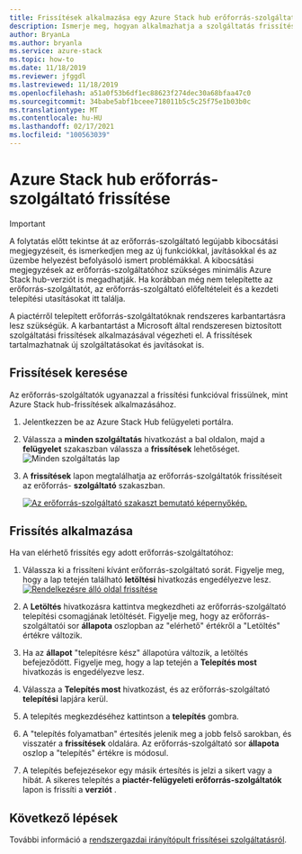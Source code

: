 ```yaml
---
title: Frissítések alkalmazása egy Azure Stack hub erőforrás-szolgáltatón
description: Ismerje meg, hogyan alkalmazhatja a szolgáltatás frissítését Azure Stack hub erőforrás-szolgáltatóján.
author: BryanLa
ms.author: bryanla
ms.service: azure-stack
ms.topic: how-to
ms.date: 11/18/2019
ms.reviewer: jfggdl
ms.lastreviewed: 11/18/2019
ms.openlocfilehash: a51a0f53b6df1ec88623f274dec30a68bfaa47c0
ms.sourcegitcommit: 34babe5abf1bceee718011b5c5c25f75e1b03b0c
ms.translationtype: MT
ms.contentlocale: hu-HU
ms.lasthandoff: 02/17/2021
ms.locfileid: "100563039"
---
```

# <a name="how-to-update-an-azure-stack-hub-resource-provider"></a>Azure Stack hub erőforrás-szolgáltató frissítése

> [!IMPORTANT]
> A folytatás előtt tekintse át az erőforrás-szolgáltató legújabb kibocsátási megjegyzéseit, és ismerkedjen meg az új funkciókkal, javításokkal és az üzembe helyezést befolyásoló ismert problémákkal. A kibocsátási megjegyzések az erőforrás-szolgáltatóhoz szükséges minimális Azure Stack hub-verziót is megadhatják. Ha korábban még nem telepítette az erőforrás-szolgáltatót, az erőforrás-szolgáltató előfeltételeit és a kezdeti telepítési utasításokat itt találja.

A piactérről telepített erőforrás-szolgáltatóknak rendszeres karbantartásra lesz szükségük. A karbantartást a Microsoft által rendszeresen biztosított szolgáltatási frissítések alkalmazásával végezheti el. A frissítések tartalmazhatnak új szolgáltatásokat és javításokat is.  

## <a name="check-for-updates"></a>Frissítések keresése

Az erőforrás-szolgáltatók ugyanazzal a frissítési funkcióval frissülnek, mint Azure Stack hub-frissítések alkalmazásához.

1. Jelentkezzen be az Azure Stack Hub felügyeleti portálra.
2. Válassza a **minden szolgáltatás** hivatkozást a bal oldalon, majd a **felügyelet** szakaszban válassza a **frissítések** lehetőséget.
   ![Minden szolgáltatás lap](media/resource-provider-apply-updates/1-all-services.png)

3. A **frissítések** lapon megtalálhatja az erőforrás-szolgáltatók frissítéseit az erőforrás- **szolgáltató** szakaszban.

   [![Az erőforrás-szolgáltató szakaszt bemutató képernyőkép.](media/resource-provider-apply-updates/3-update-available.png)](media/resource-provider-apply-updates/3-update-available.png#lightbox)

## <a name="apply-an-update"></a>Frissítés alkalmazása

Ha van elérhető frissítés egy adott erőforrás-szolgáltatóhoz:

1. Válassza ki a frissíteni kívánt erőforrás-szolgáltató sorát. Figyelje meg, hogy a lap tetején található **letöltési** hivatkozás engedélyezve lesz.
   [![Rendelkezésre álló oldal frissítése](media/resource-provider-apply-updates/4-download.png)](media/resource-provider-apply-updates/3-update-available.png#lightbox)

2. A **Letöltés** hivatkozásra kattintva megkezdheti az erőforrás-szolgáltató telepítési csomagjának letöltését. Figyelje meg, hogy az erőforrás-szolgáltatói sor **állapota** oszlopban az "elérhető" értékről a "Letöltés" értékre változik.
3. Ha az **állapot** "telepítésre kész" állapotúra változik, a letöltés befejeződött. Figyelje meg, hogy a lap tetején a **Telepítés most** hivatkozás is engedélyezve lesz.
4. Válassza a **Telepítés most** hivatkozást, és az erőforrás-szolgáltató **telepítési** lapjára kerül. 
5. A telepítés megkezdéséhez kattintson a **telepítés** gombra.
6. A "telepítés folyamatban" értesítés jelenik meg a jobb felső sarokban, és visszatér a **frissítések** oldalára. Az erőforrás-szolgáltató sor **állapota** oszlop a "telepítés" értékre is módosul.
7. A telepítés befejezésekor egy másik értesítés is jelzi a sikert vagy a hibát. A sikeres telepítés a **piactér-felügyeleti erőforrás-szolgáltatók** lapon is frissíti a **verziót** .

## <a name="next-steps"></a>Következő lépések

További információ a [rendszergazdai irányítópult frissítései szolgáltatásról](azure-stack-apply-updates.md).
